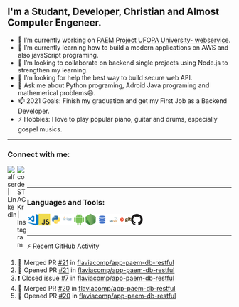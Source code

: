 ## I'm a Studant, Developer, Christian and Almost Computer Engeneer.

- 🔭 I’m currently working on [PAEM Project UFOPA University- webservice](https://github.com/flaviacomp/app-paem-db-restful).
- 🌱 I’m currently learning how to build a modern applications on AWS and also javaScript programing. 
- 👯 I’m looking to collaborate on backend single projects using Node.js to strengthen my learning.
- 🤔 I’m looking for help the best way to build secure web API.
- 💬 Ask me about Python programing, Adroid Java programing and mathemerical problems😄.
- 📫 2021 Goals: Finish my graduation and get my First Job as a Backend Developer. 
- ⚡ Hobbies: I love to play popular piano, guitar and drums, especially gospel musics.

---
### Connect with me:

[<img align="left" alt="alfser | LinkedIn" width="22px" src="https://cdn.jsdelivr.net/npm/simple-icons@v3/icons/linkedin.svg" />][linkedin]
[<img align="left" alt="codeSTACKr | Instagram" width="22px" src="https://cdn.jsdelivr.net/npm/simple-icons@v3/icons/instagram.svg" />][instagram]
<br />
<br />

---

### Languages and Tools:

<img align="left" alt="Visual Studio Code" width="26px" src="https://raw.githubusercontent.com/github/explore/80688e429a7d4ef2fca1e82350fe8e3517d3494d/topics/visual-studio-code/visual-studio-code.png" />
<img align="left" alt="JavaScript" width="26px" src="https://raw.githubusercontent.com/github/explore/80688e429a7d4ef2fca1e82350fe8e3517d3494d/topics/javascript/javascript.png" />
<img align="left" alt="Python" width="26px" src="https://raw.githubusercontent.com/github/explore/80688e429a7d4ef2fca1e82350fe8e3517d3494d/topics/python/python.png" />
<img align="left" alt="Java" width="26px" src="https://raw.githubusercontent.com/github/explore/80688e429a7d4ef2fca1e82350fe8e3517d3494d/topics/java/java.png" />
<img align="left" alt="Android" width="26px" src="https://raw.githubusercontent.com/github/explore/80688e429a7d4ef2fca1e82350fe8e3517d3494d/topics/android/android.png" />
<img align="left" alt="Node.js" width="26px" src="https://raw.githubusercontent.com/github/explore/80688e429a7d4ef2fca1e82350fe8e3517d3494d/topics/nodejs/nodejs.png" />
<img align="left" alt="SQL" width="26px" src="https://raw.githubusercontent.com/github/explore/80688e429a7d4ef2fca1e82350fe8e3517d3494d/topics/sql/sql.png" />
<img align="left" alt="MySQL" width="26px" src="https://raw.githubusercontent.com/github/explore/80688e429a7d4ef2fca1e82350fe8e3517d3494d/topics/mysql/mysql.png" />
<img align="left" alt="Git" width="26px" src="https://raw.githubusercontent.com/github/explore/80688e429a7d4ef2fca1e82350fe8e3517d3494d/topics/git/git.png" />
<img align="left" alt="GitHub" width="26px" src="https://raw.githubusercontent.com/github/explore/78df643247d429f6cc873026c0622819ad797942/topics/github/github.png" />

<br />
<br />

---

:zap: Recent GitHub Activity  

<!--START_SECTION:activity-->
1. 🎉 Merged PR [#21](https://github.com/flaviacomp/app-paem-db-restful/pull/21) in [flaviacomp/app-paem-db-restful](https://github.com/flaviacomp/app-paem-db-restful)
2. 💪 Opened PR [#21](https://github.com/flaviacomp/app-paem-db-restful/pull/21) in [flaviacomp/app-paem-db-restful](https://github.com/flaviacomp/app-paem-db-restful)
3. ❗️ Closed issue [#7](https://github.com/flaviacomp/app-paem-db-restful/issues/7) in [flaviacomp/app-paem-db-restful](https://github.com/flaviacomp/app-paem-db-restful)
4. 🎉 Merged PR [#20](https://github.com/flaviacomp/app-paem-db-restful/pull/20) in [flaviacomp/app-paem-db-restful](https://github.com/flaviacomp/app-paem-db-restful)
5. 💪 Opened PR [#20](https://github.com/flaviacomp/app-paem-db-restful/pull/20) in [flaviacomp/app-paem-db-restful](https://github.com/flaviacomp/app-paem-db-restful)
<!--END_SECTION:activity-->


[instagram]: https://instagram.com/janilsonalfser
[linkedin]: https://www.linkedin.com/in/janilsonalfser
